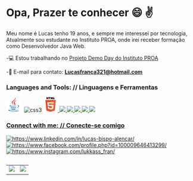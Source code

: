# Opa, Prazer te conhecer  :smile: :v:

 Meu nome é Lucas tenho 19 anos, e sempre me interessei por tecnologia, Atualmente sou estudante no Instituto PROA,
 onde irei receber formação como Desenvolvedor Java Web.
 
-💻 Estou trabalhando no [Projeto Demo Day do Instituto PROA](https://github.com/Proa-Group-3/Project-PCD)

-📧 E-mail para contato: **Lucasfranca321@hotmail.com**
 


<h3 align="left">Languages and Tools: // Linguagens e Ferramentas 
</h3><p align="left"  target=> <img src="https://raw.githubusercontent.com/devicons/devicon/master/icons/java/java-original.svg"  width="40" height="40"  alt="javascript" width="40" height="40"/> <img  target="_blank">  
<img src = "https://raw.githubusercontent.com/devicons/devicon /master/icons/css3/css3-original-wordmark.svg "alt =" css3 "width =" 40 "height =" 40 "/> </a> <a href =" https://www.w3.org / html / "target =" blank "/> 
<img src="https://raw.githubusercontent.com/devicons/devicon/master/icons/html5/html5-original-wordmark.svg "alt =" html5 "width = "40" height = "40" src="https://img.icons8.com/color/48/000000/javascript.png"/>
<img src="https://img.icons8.com/color/48/000000/javascript.png"/>
<img src="https://img.icons8.com/color/48/000000/git.png"/>
<img src="https://img.icons8.com/fluent/48/000000/mysql-logo.png"/>
<img src="https://img.icons8.com/color/48/000000/spring-logo.png"/>
<img src="https://img.icons8.com/color/48/000000/bootstrap.png"/>



<h3 align="left">Connect with me: // Conecte-se comigo
</h3><p align="left"><a href="https://www.linkedin.com/in/lucas-bispo-alencar/" target=> <img src="https://img.icons8.com/doodle/48/000000/linkedin--v2.png" alt="https://www.linkedin.com/in/lucas-bispo-alencar/" height="40" width="40" /></a>
<a href="https://www.facebook.com/profile.php?id=100009646413299/" target="blank"><img src="https://img.icons8.com/doodle/48/000000/facebook-new.png" alt="https://www.facebook.com/profile.php?id=100009646413299/" height="40" width="40" /></a>
<a href="https://www.instagram.com/lukkass_fran/" target="blank"><img src="https://img.icons8.com/doodle/48/000000/instagram-new.png" alt="https://www.instagram.com/lukkass_fran/" height="40" width="40" /></a><br>




 
 <table align='left'>
  <row>
    <td>
     <!-- Card -->
      <img height='150' src='https://github-readme-stats.vercel.app/api/top-langs/?username=Mrrobot-SP&layout=compact&theme=dark'>
    </td>
    <td>
      <img height='150' src='https://github-readme-stats.vercel.app/api?username=Mrrobot-SP&show_icons=true&theme=dark'>
    </td>
  </row>
</table>



